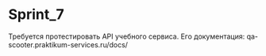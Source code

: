 # Sprint_7
Требуется протестировать API учебного сервиса. Его документация: qa-scooter.praktikum-services.ru/docs/

